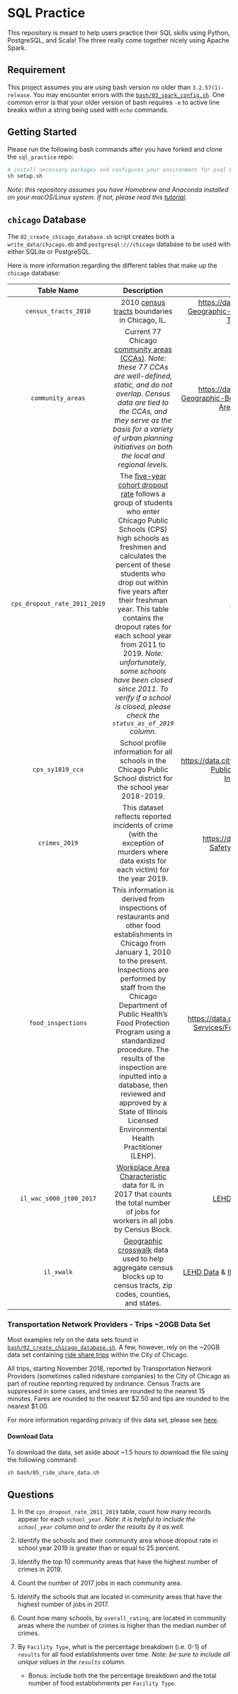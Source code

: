 # SQL Practice

This repository is meant to help users practice their SQL skills using Python,
PostgreSQL, and Scala! The three really come together nicely using Apache Spark.

## Requirement

This project assumes you are using bash version no older than `3.2.57(1)-release`. You may encounter errors with the [`bash/03_spark_config.sh`](bash/03_spark_config.sh). One common error is that your older version of bash requires `-e` to active line breaks within a string being used with `echo` commands.

## Getting Started

Please run the following bash commands after you have forked and clone the `sql_practice` repo:

```bash
# install necessary packages and configures your environment for psql & pyspark
sh setup.sh
```

_Note: this repository assumes you have Homebrew and Anaconda installed on your macOS/Linux system. If not, please read this [tutorial](https://medium.com/ayuth/install-anaconda-on-macos-with-homebrew-c94437d63a37)._

## `chicago` Database

The `02_create_chicago_database.sh` script creates both a `write_data/chicago.db` and `postgresql:///chicago` database to be used with either SQLite or PostgreSQL.

Here is more information regarding the different tables that make up the `chicago` database:

| **Table Name** | **Description** | **Documentation** |
| :------------: | :-------------: | :---------------: |
| `census_tracts_2010` | 2010 [census tracts](https://libguides.lib.msu.edu/tracts) boundaries in Chicago, IL. | https://data.cityofchicago.org/Facilities-Geographic-Boundaries/Boundaries-Census-Tracts-2010/5jrd-6zik |
| `community_areas` | Current 77 Chicago [community areas (CCAs)](https://en.wikipedia.org/wiki/Community_areas_in_Chicago). _Note: these 77 CCAs are well-defined, static, and do not overlap. Census data are tied to the CCAs, and they serve as the basis for a variety of urban planning initiatives on both the local and regional levels._ | https://data.cityofchicago.org/Facilities-Geographic-Boundaries/Boundaries-Community-Areas-current-/cauq-8yn6 |
| `cps_dropout_rate_2011_2019` | The [five-year cohort dropout rate](https://cps.edu/Performance/Documents/DataFiles/FiveYearDropoutFactSheet.pdf) follows a group of students who enter Chicago Public Schools (CPS) high schools as freshmen and calculates the percent of these students who drop out within five years after their freshman year. This table contains the dropout rates for each school year from 2011 to 2019. _Note: unfortunately, some schools have been closed since 2011. To verify if a school is closed, please check the `status_as_of_2019` column._ | [CPS Data](https://cps.edu/SchoolData/Pages/SchoolData.aspx) and [Source](https://cps.edu/Performance/Documents/DataFiles/Metrics_CohortGraduationDropoutAdjusted_SchoolLevel_2011to2019.xls)|
| `cps_sy1819_cca` | School profile information for all schools in the Chicago Public School district for the school year 2018-2019. | https://data.cityofchicago.org/Education/Chicago-Public-Schools-School-Profile-Information-/kh4r-387c |
| `crimes_2019` | This dataset reflects reported incidents of crime (with the exception of murders where data exists for each victim) for the year 2019. | https://data.cityofchicago.org/Public-Safety/Crimes-2019/w98m-zvie |
| `food_inspections` | This information is derived from inspections of restaurants and other food establishments in Chicago from January 1, 2010 to the present. Inspections are performed by staff from the Chicago Department of Public Health’s Food Protection Program using a standardized procedure. The results of the inspection are inputted into a database, then reviewed and approved by a State of Illinois Licensed Environmental Health Practitioner (LEHP). | https://data.cityofchicago.org/Health-Human-Services/Food-Inspections/4ijn-s7e5/data |
| `il_wac_s000_jt00_2017` | [Workplace Area Characteristic](https://lehd.ces.census.gov/data/lodes/LODES7/LODESTechDoc7.4.pdf) data for IL in 2017 that counts the total number of jobs for workers in all jobs by Census Block. | [LEHD Data](https://lehd.ces.census.gov/data/) & [IL 2017 WAC Data](https://lehd.ces.census.gov/data/lodes/LODES7/il/wac/il_wac_S000_JT00_2017.csv.gz) |
| `il_xwalk` | [Geographic crosswalk](https://lehd.ces.census.gov/data/lodes/LODES7/LODESTechDoc7.4.pdf) data used to help aggregate census blocks up to census tracts, zip codes, counties, and states. | [LEHD Data](https://lehd.ces.census.gov/data/) & [IL 2017 Geographic Crosswalk Data](https://lehd.ces.census.gov/data/lodes/LODES7/il/il_xwalk.csv.gz) |

### Transportation Network Providers - Trips ~20GB Data Set

Most examples rely on the data sets found in [`bash/02_create_chicago_database.sh`](bash/02_create_chicago_database.sh). A few, however, rely on the ~20GB data set containing [ride share trips](https://data.cityofchicago.org/Transportation/Transportation-Network-Providers-Trips/m6dm-c72p/data) within the City of Chicago.

All trips, starting November 2018, reported by Transportation Network Providers (sometimes called rideshare companies) to the City of Chicago as part of routine reporting required by ordinance. Census Tracts are suppressed in some cases, and times are rounded to the nearest 15 minutes. Fares are rounded to the nearest $2.50 and tips are rounded to the nearest $1.00.

For more information regarding privacy of this data set, please see [here](http://dev.cityofchicago.org/open%20data/data%20portal/2019/04/12/tnp-taxi-privacy.html).

#### Download Data

To download the data, set aside about ~1.5 hours to download the file using the 
following command:

```bash
sh bash/05_ride_share_data.sh
```

## Questions

1. In the `cps_dropout_rate_2011_2019` table, count how many records appear for each `school_year`. _Note: it is helpful to include the `school_year` column and to order the results by it as well._

2. Identify the schools and their community area whose dropout rate in school year 2019 is greater than or equal to 25 percent.

3. Identify the top 10 community areas that have the highest number of crimes in 2019.

4. Count the number of 2017 jobs in each community area.

5. Identify the schools that are located in community areas that have the highest number of jobs in 2017.

6. Count how many schools, by `overall_rating`, are located in community areas where the number of crimes is higher than the median number of crimes.

7. By `Facility Type`, what is the percentage breakdown (i.e. 0-1) of `results` for all food establishments over time. _Note: be sure to include all unique values in the `results` column._
    + Bonus: include both the the percentage breakdown and the total number of food establishments per `Facility Type`.

